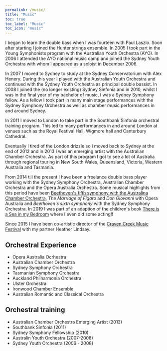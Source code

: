 ```yaml
---
permalink: /music/
title: "Music"
toc: true
toc_label: "Music"
toc_icon: "music"
---
```


I began to learn the double bass when I was fourteen with Paul Laszlo.
Soon after starting I joined the Hunter strings ensemble.
In 2005 I took part in the Young Symphonists program with the Australian Youth Orchestra (AYO).
In 2006 I attended the AYO national music camp and joined the Sydney Youth Orchestra with whom I appeared as a soloist in December 2006.

In 2007 I moved to Sydney to study at the Sydney Conservatorium with Alex Henery.
During this year I played with the Australian Youth Orchestra and continued with the Sydney Youth Orchestra as principal double bassist.
In 2008 I joined the (no longer existing) Sydney Sinfonia and in 2010, whilst I was in the final year of my bachelor of music, I was a Sydney Symphony fellow.
As a fellow I took part in many main stage performances with the Sydney Symphony Orchestra as well as chamber music performances in and around Sydney.

In 2011 I moved to London to take part in the Southbank Sinfonia orchestral training program.
This led to many performances in and around London at venues such as the Royal Festival Hall, Wigmore hall and Canterbury Cathedral.

Eventually I tired of the London drizzle so I moved back to Sydney at the end of 2012 and in 2013 I was an emerging artist with the Australian Chamber Orchestra.
As part of this program I got to see a lot of Australia through regional touring in New South Wales, Queensland, Victoria, Western Australia and Tasmania.

From 2014 till the present I have been a freelance double bass player working with the Sydney Symphony Orchestra, Australian Chamber Orchestra and the Opera Australia Orchestra.
Some musical highlights from this period have been [Beethoven's fifth symphony with the Australina Chamber Orchestra](https://www.youtube.com/watch?v=bKFLH-y6Ao0), *The Marriage of Figaro* and *Don Giovanni* with Opera Australia and *Beethoven's sixth symphony* with the Sydney Symphony Orchestra. In 2019 I was part of an adaption of the children's book [There is a Sea in my Bedroom](https://www.youtube.com/watch?v=DRGKj2V3CTs) where I even did some acting!!

Since 2015 I have been co-artistic director of the [Craven Creek Music Festival](https://www.cravencreekmusic.com/) with my partner Heather Lindsay.

## Orchestral Experience

- Opera Australia Ocrhestra
- Australian Chamber Orchestra
- Sydney Symphony Orchestra
- Tasmanian Symphony Orchestra
- Auckland Philharmonia Orchestra
- Ulster Orchestra
- Ironwood Chamber Ensemble
- Australian Romantic and Classical Orchestra

## Orchestral training

- Australian Chamber Orchestra Emerging Artist (2013)
- Southbank Sinfonia (2011)
- Sydney Symphony Fellowship (2010)
- Australin Youth Orchestra (2007-2008)
- Sydney Youth Orchestra (2006 - 2008)
